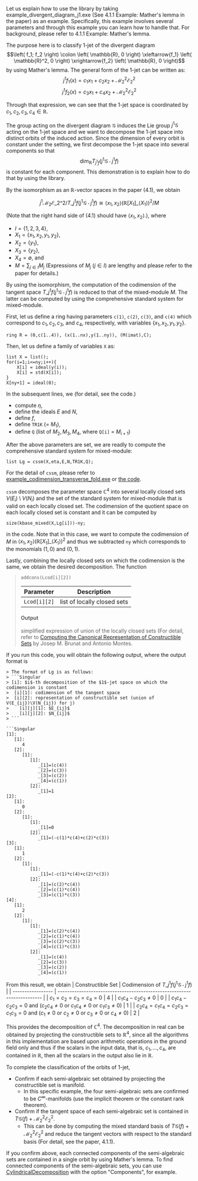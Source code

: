 Let us explain how to use the library by taking example_divergent_diagram_j1.exe (See 4.1.1 Example: Mather's lemma in the paper) as an example. Specifically, this example involves several parameters and through this example you can learn how to handle that. For background, please refer to 4.1.1 Example: Mather's lemma.

The purpose here is to classify $1$-jet of the divergent diagram 
$$\left( f_1; f_2 \right) \colon \left( \mathbb{R}, 0 \right) \xleftarrow{f_1} \left( \mathbb{R}^2, 0 \right) \xrightarrow{f_2} \left( \mathbb{R}, 0 \right)$$
by using Mather's lemma. The general form of the $1$-jet can be written as:
$$j^1 f_1 \left( x \right) = c_1 x_1 + c_2 x_2 + \mathcal{M}_2^2 \mathcal{E}_2^2$$
$$j^1 f_2 \left( x \right) = c_3 x_1 + c_4 x_2 + \mathcal{M}_2^2 \mathcal{E}_2^2$$

Through that expression, we can see that the $1$-jet space is coordinated by $c_1, c_2, c_3, c_4 \in \mathbb{R}$.

The group acting on the divergent diagram $\mathcal{G}$ induces the Lie group $j^1 \mathcal{G}$ acting on the $1$-jet space and we want to decompose the $1$-jet space into distinct orbits of the induced action. Since the dimension of every orbit is constant under the setting, we first decompose the $1$-jet space into several components so that 
$$\dim_{\mathbb{R}} T_{j^1 f} \left( j^1 \mathcal{G} \cdot j^1 f \right)$$
is constant for each component. This demonstration is to explain how to do that by using the library. 

By the isomorphism as an $\mathbb{R}$-vector spaces in the paper (4.1), we obtain 

$$j^1 \mathcal{M}_2 \mathcal{E} \_2 \^2 / T \_{j^1 f} \left( j^1 \mathcal{G} \cdot j^1 f \right) \cong \langle x_1, x_2 \rangle \left( \mathbb{R} \left[ X_1 \right] \_{\langle X_1 \rangle} \right)^2 / M$$

(Note that the right hand side of (4.1) should have $\langle x_1, x_2 \rangle$.), where 
- $I = \lbrace 1, 2, 3, 4 \rbrace$,
- $X_1 = \lbrace x_1, x_2, y_1, y_2 \rbrace$,
- $X_2 = \lbrace y_1 \rbrace$,
- $X_3 = \lbrace y_2 \rbrace$,
- $X_4 = \emptyset$,
and
- $M = \sum_{j \in I} M_j$ (Expressions of $M_j \ \left( j \in I \right)$ are lengthy and please refer to the paper for details.)

By using the isomorphism, the computation of the codimension of the tangent space $T \_{j^1 f} \left( j^1 \mathcal{G} \cdot j^1 f \right)$ is reduced to that of the mixed-module $M$. The latter can be computed by using the comprehensive standard system for mixed-module. 

First, let us define a ring having parameters `c(1)`, `c(2)`, `c(3)`, and `c(4)` which correspond to $c_1, c_2, c_3$, and $c_4$, respectively, with variables $\lbrace x_1, x_2, y_1, y_2 \rbrace$.
```Singular
ring R = (0,c(1..4)), (x(1..nx),y(1..ny)), (M(imat),C);
```

Then, let us define a family of variables `X` as:
```Singular
list X = list();
for(i=1;i<=ny;i++){
	X[i] = ideal(y(i));
	X[i] = std(X[i]);
}
X[ny+1] = ideal(0);
```

In the subsequent lines, we (for detail, see the code.)
- compute $\eta$,
- define the ideals $E$ and $N$,
- define $f$,
- define `TR1K` (= $M_1$),
- define `Q` (list of $M_2, M_3, M_4$, where `Q[i]` = $M_{i+1}$)

After the above parameters are set, we are readly to compute the comprehensive standard system for mixed-module:
```Singular
list Lg = cssm(X,eta,E,N,TR1K,Q);
```
For the detail of `cssm`, please refer to [example_codimension_transverse_fold.exe](https://github.com/hiroshi-teramoto/mixed_module/blob/main/example_codimension_transverse_fold.md) or [the code](https://github.com/hiroshi-teramoto/mixed_module/blob/main/cssm_multi_v2.lib).

`cssm` decomposes the parameter space $\mathbb{C}^4$ into several locally closed sets $V \left( E_i \right) \setminus V \left( N_i \right)$ and the set of the standard system for mixed-module that is valid on each locally closed set. The codimension of the quotient space on each locally closed set is constant and it can be computed by 
```Singular
size(kbase_mixed(X,Lg[i]))-ny;
```
in the code. Note that in this case, we want to compute the codimension of $M$ in $\langle x_1, x_2 \rangle \left( \mathbb{R} \left[ X_1 \right] \_{\langle X_1 \rangle} \right)^2$ and thus we subtracted `ny` which corresponds to the monomials $\left( 1, 0 \right)$ and $\left( 0, 1 \right)$.

Lastly, combining the locally closed sets on which the codimension is the same, we obtain the desired decomposition. The function
> ```Singular
> addcons(Lcod[i][2])
> ```
> | Parameter | Description |
> | --------- | ----------- |
> | `Lcod[i][2]` | list of locally closed sets |
> #### Output
> simplified expression of union of the locally closed sets (For detail, refer to [Computing the Canonical Representation of Constructible Sets](https://link.springer.com/article/10.1007/s11786-016-0248-2) by Josep M. Brunat and Antonio Montes.

If you run this code, you will obtain the following output, where the output format is 
```Singular
> The format of Lg is as follows:
> ```Singular
> [i]: $i$-th decomposition of the $1$-jet space on which the codimension is constant
>  [i][1]: codimension of the tangent space
>  [i][2]: representation of constructible set (union of V(E_{ij})\V(N_{ij}) for j)
>    [i][j][1]: $E_{ij}$
>    [i][j][2]: $N_{ij}$
> ```

```Singular
[1]:
   [1]:
      4
   [2]:
      [1]:
         [1]:
            _[1]=(c(4))
            _[2]=(c(3))
            _[3]=(c(2))
            _[4]=(c(1))
         [2]:
            _[1]=1
[2]:
   [1]:
      0
   [2]:
      [1]:
         [1]:
            _[1]=0
         [2]:
            _[1]=(-c(1)*c(4)+c(2)*c(3))
[3]:
   [1]:
      1
   [2]:
      [1]:
         [1]:
            _[1]=(-c(1)*c(4)+c(2)*c(3))
         [2]:
            _[1]=(c(2)*c(4))
            _[2]=(c(1)*c(4))
            _[3]=(c(1)*c(3))
[4]:
   [1]:
      2
   [2]:
      [1]:
         [1]:
            _[1]=(c(2)*c(4))
            _[2]=(c(1)*c(4))
            _[3]=(c(2)*c(3))
            _[4]=(c(1)*c(3))
         [2]:
            _[1]=(c(4))
            _[2]=(c(3))
            _[3]=(c(2))
            _[4]=(c(1))
```

From this result, we obtain 
| Constructible Set | Codimension of $T \_{j^1 f} \left( j^1 \mathcal{G} \cdot j^1 f \right)$ |
| ----------------- | ----------------------------------------------------------------------- |
| $c_1 = c_2 = c_3 = c_4 = 0$ | $4$ |
| $c_1 c_4 - c_2 c_3 \neq 0$ | $0$ |
| $c_1 c_4 - c_2 c_3 = 0$ and ($c_2 c_4 \neq 0$ or $c_1 c_4 \neq 0$ or $c_1 c_3 \neq 0$)  | $1$ |
| $c_2 c_4 = c_1 c_4 = c_2 c_3 = c_1 c_3 = 0$ and ($c_1 \neq 0$ or $c_2 \neq 0$ or $c_3 \neq 0$ or $c_4 \neq 0$)  | $2$ |

This provides the decomposition of $\mathbb{C}^4$. The decomposition in real can be obtained by projecting the constructible sets to $\mathbb{R}^4$, since all the algorithms in this implementation are based upon arithmetic operations in the ground field only and thus if the scalars in the input data, that is, $c_1, \ldots, c_4$, are contained in $\mathbb{R}$, then all the scalars in the output also lie in $\mathbb{R}$. 

To complete the classification of the orbits of $1$-jet, 
- Confirm if each semi-algebraic set obtained by projecting the constructible set is manifold.
  - In this specific example, the four semi-algebraic sets are confirmed to be $C^\infty$-manifolds (use the implicit theorem or the constant rank theorem).
- Confirm if the tangent space of each semi-algebraic set is contained in $T \mathcal{G} \left( f \right) + \mathcal{M}_2^2 \mathcal{E}_2^2$.
  - This can be done by computing the mixed standard basis of $T \mathcal{G} \left( f \right) + \mathcal{M}_2^2 \mathcal{E}_2^2$ and reduce the tangent vectors with respect to the standard basis (For detail, see the paper, 4.1.1).

If you confirm above, each connected components of the semi-algebraic sets are contained in a single orbit by using Mather's lemma. To find connected components of the semi-algebraic sets, you can use [CylindricalDecomposition](https://reference.wolfram.com/language/ref/CylindricalDecomposition.html) with the option "Components", for example. 







